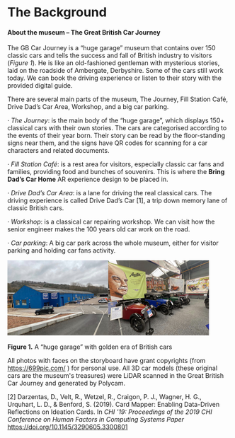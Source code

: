 # The Background



#### **About the museum – The Great British Car Journey**

The GB Car Journey is a “huge garage” museum that contains over 150 classic cars and tells the success and fall of British industry to visitors (*Figure 1*). He is like an old-fashioned gentleman with mysterious stories, laid on the roadside of Ambergate, Derbyshire. Some of the cars still work today. We can book the driving experience or listen to their story with the provided digital guide.

There are several main parts of the museum, The Journey, Fill Station Café, Drive Dad’s Car Area, Workshop, and a big car parking. 

·    *The Journey*: is the main body of the “huge garage”, which displays 150+ classical cars with their own stories. The cars are categorised according to the events of their year born. Their story can be read by the floor-standing signs near them, and the signs have QR codes for scanning for a car characters and related documents.

·    *Fill Station Café*: is a rest area for visitors, especially classic car fans and families, providing food and bunches of souvenirs. This is where the **Bring Dad’s Car Home** AR experience design to be placed in.

·    *Drive Dad’s Car Area*: is a lane for driving the real classical cars. The driving experience is called Drive Dad’s Car [1], a trip down memory lane of classic British cars.

·    *Workshop*: is a classical car repairing workshop. We can visit how the senior engineer makes the 100 years old car work on the road.

·    *Car parking*: A big car park across the whole museum, either for visitor parking and holding car fans activity.

![F1.png](https://github.com/yyt1208732230/ar_bring_dads_car_home/blob/development_v1/introduction/imgs/F1.png?raw=true)

**Figure 1.** A “huge garage” with golden era of British cars

All photos with faces on the storyboard have grant copyrights (from https://699pic.com/ ) for personal use. All 3D car models (these original cars are the museum's treasures) were LiDAR scanned in the Great British Car Journey and generated by Polycam.

[2] Darzentas, D., Velt, R., Wetzel, R., Craigon, P. J., Wagner, H. G., Urquhart, L. D., & Benford, S. (2019). Card Mapper: Enabling Data-Driven Reflections on Ideation Cards. In *CHI '19: Proceedings of the 2019 CHI Conference on Human Factors in Computing Systems Paper* https://doi.org/10.1145/3290605.3300801